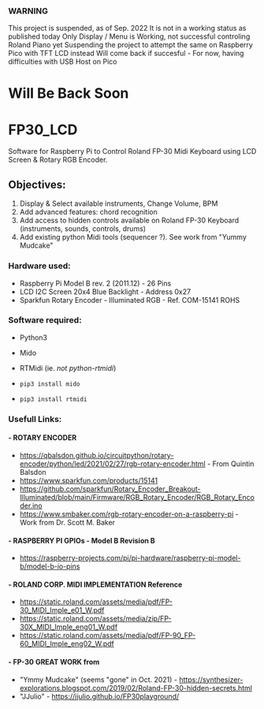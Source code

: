 ### WARNING ###
This project is suspended, as of Sep. 2022 
It is not in a working status as published today 
Only Display / Menu is Working, not successful controling Roland Piano yet
Suspending the project to attempt the same on Raspberry Pico with TFT LCD instead
Will come back if succesful - For now, having difficulties with USB Host on Pico
# Will Be Back Soon

# FP30_LCD
Software for Raspberry Pi to Control Roland FP-30 Midi Keyboard using LCD Screen & Rotary RGB Encoder.

## Objectives: 
1) Display & Select available instruments, Change Volume, BPM
2) Add advanced features: chord recognition
3) Add access to hidden controls available on Roland FP-30 Keyboard (instruments, sounds, controls, drums)
4) Add existing python Midi tools (sequencer ?). See work from "Yummy Mudcake"
            

### Hardware used:
- Raspberry Pi Model B rev. 2 (2011.12) - 26 Pins
- LCD I2C Screen 20x4 Blue Backlight - Address 0x27
- Sparkfun Rotary Encoder - Illuminated RGB - Ref. COM-15141 ROHS 

### Software required:
- Python3
- Mido
- RTMidi (ie. _not python-rtmidi_)

- `pip3 install mido`

- `pip3 install rtmidi`

### Usefull Links:
#### - ROTARY ENCODER
  - https://qbalsdon.github.io/circuitpython/rotary-encoder/python/led/2021/02/27/rgb-rotary-encoder.html - From Quintin Balsdon
  - https://www.sparkfun.com/products/15141
  - https://github.com/sparkfun/Rotary_Encoder_Breakout-Illuminated/blob/main/Firmware/RGB_Rotary_Encoder/RGB_Rotary_Encoder.ino
  - https://www.smbaker.com/rgb-rotary-encoder-on-a-raspberry-pi - Work from Dr. Scott M. Baker
  
#### - RASPBERRY PI GPIOs - Model B Revision B
  - https://raspberry-projects.com/pi/pi-hardware/raspberry-pi-model-b/model-b-io-pins
  
#### - ROLAND CORP. MIDI IMPLEMENTATION Reference
  - https://static.roland.com/assets/media/pdf/FP-30_MIDI_Imple_e01_W.pdf
  - https://static.roland.com/assets/media/zip/FP-30X_MIDI_Imple_eng01_W.pdf
  - https://static.roland.com/assets/media/pdf/FP-90_FP-60_MIDI_Imple_eng02_W.pdf
  
#### - FP-30 GREAT WORK from 
  - "Ymmy Mudcake" (seems "gone" in Oct. 2021) - https://synthesizer-explorations.blogspot.com/2019/02/Roland-FP-30-hidden-secrets.html
  - "JJulio" - https://jjulio.github.io/FP30playground/
  
